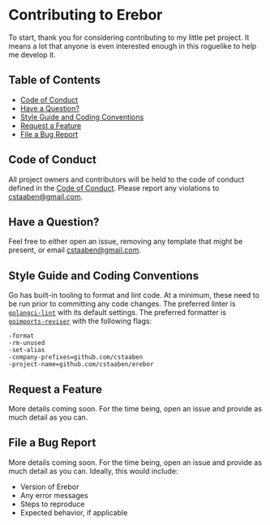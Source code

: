 # Contributing to Erebor

To start, thank you for considering contributing to my little pet project. It
means a lot that anyone is even interested enough in this roguelike to help me
develop it.

## Table of Contents

- [Code of Conduct](#code-of-conduct)
- [Have a Question?](#have-a-question)
- [Style Guide and Coding Conventions](#style-guide-and-coding-conventions)
- [Request a Feature](#request-a-feature)
- [File a Bug Report](#file-a-bug-report)

## Code of Conduct

All project owners and contributors will be held to the code of conduct defined
in the [Code of Conduct](CODE_OF_CONDUCT.md). Please report any violations
to [cstaaben@gmail.com](mailto:cstaaben@gmail.com).

## Have a Question?

Feel free to either open an issue, removing any template that might be present,
or email [cstaaben@gmail.com](mailto:cstaaben@gmail.com).

## Style Guide and Coding Conventions

Go has built-in tooling to format and lint code. At a minimum, these need to be
run prior to committing any code changes. The preferred linter
is [`golangci-lint`](https://github.com/golangci/golangci-lint) with its default
settings. The preferred formatter
is [`goimports-reviser`](https://github.com/incu6us/goimports-reviser) with the
following flags:

```shell
-format
-rm-unused
-set-alias
-company-prefixes=github.com/cstaaben
-project-name=github.com/cstaaben/erebor
```

## Request a Feature

More details coming soon. For the time being, open an issue and provide as much
detail as you can.

## File a Bug Report

More details coming soon. For the time being, open an issue and provide as much
detail as you can. Ideally, this would include:

- Version of Erebor
- Any error messages
- Steps to reproduce
- Expected behavior, if applicable
